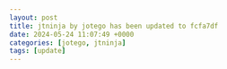 ```yaml
---
layout: post
title: jtninja by jotego has been updated to fcfa7df
date: 2024-05-24 11:07:49 +0000
categories: [jotego, jtninja]
tags: [update]
---
```


